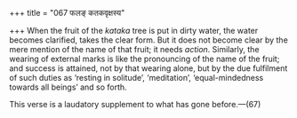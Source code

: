 +++
title = "067 फलङ् कतकवृक्षस्य"

+++
When the fruit of the *kataka* tree is put in dirty water, the water
becomes clarified, takes the clear form. But it does not become clear by
the mere mention of the name of that fruit; it needs *action*.
Similarly, the wearing of external marks is like the pronouncing of the
name of the fruit; and success is attained, not by that wearing alone,
but by the due fulfilment of such duties as ‘resting in solitude’,
‘meditation’, ‘equal-mindedness towards all beings’ and so forth.

This verse is a laudatory supplement to what has gone before.—(67)


